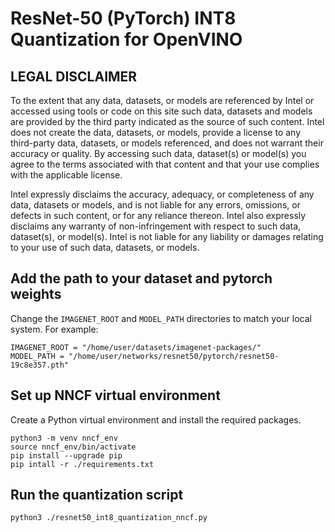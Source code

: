 # ResNet-50 (PyTorch) INT8 Quantization for OpenVINO

## LEGAL DISCLAIMER
To the extent that any data, datasets, or models are referenced by Intel or accessed using tools or code on this site such data, datasets and models are provided by the third party indicated as the source of such content. Intel does not create the data, datasets, or models, provide a license to any third-party data, datasets, or models referenced, and does not warrant their accuracy or quality. By accessing such data, dataset(s) or model(s) you agree to the terms associated with that content and that your use complies with the applicable license. 

Intel expressly disclaims the accuracy, adequacy, or completeness of any data, datasets or models, and is not liable for any errors, omissions, or defects in such content, or for any reliance thereon. Intel also expressly disclaims any warranty of non-infringement with respect to such data, dataset(s), or model(s). Intel is not liable for any liability or damages relating to your use of such data, datasets, or models. 

## Add the path to your dataset and pytorch weights
Change the `IMAGENET_ROOT` and `MODEL_PATH` directories to match your local system. For example:

```
IMAGENET_ROOT = "/home/user/datasets/imagenet-packages/"
MODEL_PATH = "/home/user/networks/resnet50/pytorch/resnet50-19c8e357.pth"
```

## Set up NNCF virtual environment
Create a Python virtual environment and install the required packages.

```
python3 -m venv nncf_env
source nncf_env/bin/activate
pip install --upgrade pip
pip intall -r ./requirements.txt
```

## Run the quantization script
```
python3 ./resnet50_int8_quantization_nncf.py
```
